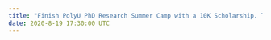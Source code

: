 ```yaml
---
title: "Finish PolyU PhD Research Summer Camp with a 10K Scholarship. Thank you, PolyU!"
date: 2020-8-19 17:30:00 UTC
---
```

